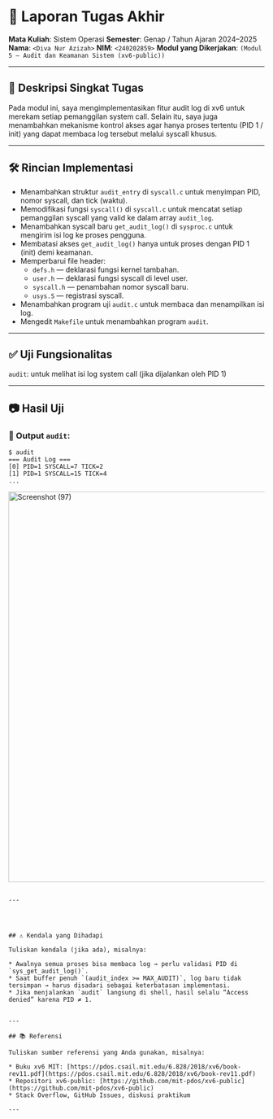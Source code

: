 # 📝 Laporan Tugas Akhir

**Mata Kuliah**: Sistem Operasi
**Semester**: Genap / Tahun Ajaran 2024–2025
**Nama**: `<Diva Nur Azizah>`
**NIM**: `<240202859>`
**Modul yang Dikerjakan**:
`(Modul 5 – Audit dan Keamanan Sistem (xv6-public))`

---

## 📌 Deskripsi Singkat Tugas

Pada modul ini, saya mengimplementasikan fitur audit log di xv6 untuk merekam setiap pemanggilan system call.
Selain itu, saya juga menambahkan mekanisme kontrol akses agar hanya proses tertentu (PID 1 / init) yang dapat membaca log tersebut melalui syscall khusus.

---

## 🛠️ Rincian Implementasi



* Menambahkan struktur `audit_entry` di `syscall.c` untuk menyimpan PID, nomor syscall, dan tick (waktu).
* Memodifikasi fungsi `syscall()` di `syscall.c` untuk mencatat setiap pemanggilan syscall yang valid ke dalam array `audit_log`.
* Menambahkan syscall baru `get_audit_log()` di `sysproc.c` untuk mengirim isi log ke proses pengguna.
* Membatasi akses `get_audit_log()` hanya untuk proses dengan PID 1 (init) demi keamanan.
* Memperbarui file header:
    * `defs.h` — deklarasi fungsi kernel tambahan.
    * `user.h` — deklarasi fungsi syscall di level user.
    * `syscall.h` — penambahan nomor syscall baru.
    * `usys.S` — registrasi syscall.
* Menambahkan program uji `audit.c` untuk membaca dan menampilkan isi log.
* Mengedit `Makefile` untuk menambahkan program `audit`.

---

## ✅ Uji Fungsionalitas

`audit`: untuk melihat isi log system call (jika dijalankan oleh PID 1)


---

## 📷 Hasil Uji



### 📍 Output `audit`:

```
$ audit
=== Audit Log ===
[0] PID=1 SYSCALL=7 TICK=2
[1] PID=1 SYSCALL=15 TICK=4
...
```

<img width="1366" height="768" alt="Screenshot (97)" src="https://github.com/user-attachments/assets/e96bae4d-2f35-4894-a9ce-d74e94257f49" />


```

---




## ⚠️ Kendala yang Dihadapi

Tuliskan kendala (jika ada), misalnya:

* Awalnya semua proses bisa membaca log → perlu validasi PID di `sys_get_audit_log()`.
* Saat buffer penuh `(audit_index >= MAX_AUDIT)`, log baru tidak tersimpan → harus disadari sebagai keterbatasan implementasi.
* Jika menjalankan `audit` langsung di shell, hasil selalu “Access denied” karena PID ≠ 1.


---

## 📚 Referensi

Tuliskan sumber referensi yang Anda gunakan, misalnya:

* Buku xv6 MIT: [https://pdos.csail.mit.edu/6.828/2018/xv6/book-rev11.pdf](https://pdos.csail.mit.edu/6.828/2018/xv6/book-rev11.pdf)
* Repositori xv6-public: [https://github.com/mit-pdos/xv6-public](https://github.com/mit-pdos/xv6-public)
* Stack Overflow, GitHub Issues, diskusi praktikum

---
